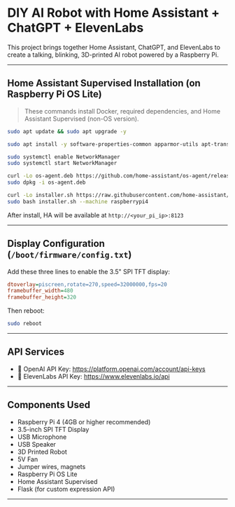 # DIY AI Robot with Home Assistant + ChatGPT + ElevenLabs

This project brings together Home Assistant, ChatGPT, and ElevenLabs to create a talking, blinking, 3D-printed AI robot powered by a Raspberry Pi.

---

## Home Assistant Supervised Installation (on Raspberry Pi OS Lite)

> These commands install Docker, required dependencies, and Home Assistant Supervised (non-OS version).

```bash
sudo apt update && sudo apt upgrade -y

sudo apt install -y software-properties-common apparmor-utils apt-transport-https ca-certificates curl dbus jq network-manager systemd-journal-remote systemd-journal-gateway docker.io

sudo systemctl enable NetworkManager
sudo systemctl start NetworkManager

curl -Lo os-agent.deb https://github.com/home-assistant/os-agent/releases/latest/download/os-agent_1.6.0_linux_aarch64.deb
sudo dpkg -i os-agent.deb

curl -Lo installer.sh https://raw.githubusercontent.com/home-assistant/supervised-installer/master/installer.sh
sudo bash installer.sh --machine raspberrypi4
```

After install, HA will be available at `http://<your_pi_ip>:8123`

---

## Display Configuration (`/boot/firmware/config.txt`)

Add these three lines to enable the 3.5" SPI TFT display:

```ini
dtoverlay=piscreen,rotate=270,speed=32000000,fps=20
framebuffer_width=480
framebuffer_height=320
```

Then reboot:

```bash
sudo reboot
```

---

## API Services

- 🔗 OpenAI API Key: https://platform.openai.com/account/api-keys  
- 🔗 ElevenLabs API Key: https://www.elevenlabs.io/api

---

## Components Used

- Raspberry Pi 4 (4GB or higher recommended)  
- 3.5-inch SPI TFT Display  
- USB Microphone  
- USB Speaker  
- 3D Printed Robot 
- 5V Fan  
- Jumper wires, magnets  
- Raspberry Pi OS Lite 
- Home Assistant Supervised  
- Flask (for custom expression API)

---
